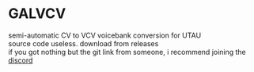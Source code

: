# GALVCV
semi-automatic CV to VCV voicebank conversion for UTAU
<br>source code useless. download from releases
<br>if you got nothing but the git link from someone, i recommend joining the <a href="https://discord.gg/mVSD8p9JZM">discord</a>
